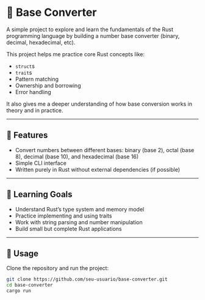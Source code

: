 
# 🔢 Base Converter

A simple project to explore and learn the fundamentals of the Rust programming language by building a number base converter (binary, decimal, hexadecimal, etc).

This project helps me practice core Rust concepts like:

- `struct`s
- `trait`s
- Pattern matching
- Ownership and borrowing
- Error handling

It also gives me a deeper understanding of how base conversion works in theory and in practice.

---

## 🚀 Features

- Convert numbers between different bases: binary (base 2), octal (base 8), decimal (base 10), and hexadecimal (base 16)
- Simple CLI interface
- Written purely in Rust without external dependencies (if possible)

---

## 🧠 Learning Goals

- Understand Rust’s type system and memory model
- Practice implementing and using traits
- Work with string parsing and number manipulation
- Build small but complete Rust applications

---

## 🔧 Usage

Clone the repository and run the project:

```bash
git clone https://github.com/seu-usuario/base-converter.git
cd base-converter
cargo run

